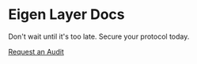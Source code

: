 # Eigen Layer Docs

Don't wait until it's too late. Secure your protocol today.


[Request an Audit](https://www.kupia.io/request-an-audit)